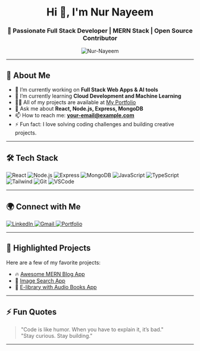 <h1 align="center">Hi 👋, I'm Nur Nayeem</h1>
<h3 align="center">🚀 Passionate Full Stack Developer | MERN Stack | Open Source Contributor</h3>

<p align="center">
  <img src="https://komarev.com/ghpvc/?username=Nur-Nayeem&label=Profile%20views&color=0e75b6&style=flat" alt="Nur-Nayeem" />
</p>

---

## 💫 About Me

- 🔭 I’m currently working on **Full Stack Web Apps & AI tools**
- 🌱 I’m currently learning **Cloud Development and Machine Learning**
- 👨‍💻 All of my projects are available at [My Portfolio](https://nur-nayeem.github.io/My-Portfolio/)
- 💬 Ask me about **React, Node.js, Express, MongoDB**
- 📫 How to reach me: **your-email@example.com**
- ⚡ Fun fact: I love solving coding challenges and building creative projects.

---

## 🛠️ Tech Stack

<p align="left">
  <img src="https://img.shields.io/badge/-React-61DAFB?logo=react&logoColor=white&style=flat" alt="React" />
  <img src="https://img.shields.io/badge/-Node.js-339933?logo=nodedotjs&logoColor=white&style=flat" alt="Node.js" />
  <img src="https://img.shields.io/badge/-Express-000000?logo=express&logoColor=white&style=flat" alt="Express" />
  <img src="https://img.shields.io/badge/-MongoDB-47A248?logo=mongodb&logoColor=white&style=flat" alt="MongoDB" />
  <img src="https://img.shields.io/badge/-JavaScript-F7DF1E?logo=javascript&logoColor=black&style=flat" alt="JavaScript" />
  <img src="https://img.shields.io/badge/-TypeScript-3178C6?logo=typescript&logoColor=white&style=flat" alt="TypeScript" />
  <img src="https://img.shields.io/badge/-Tailwind_CSS-38B2AC?logo=tailwind-css&logoColor=white&style=flat" alt="Tailwind" />
  <img src="https://img.shields.io/badge/-Git-F05032?logo=git&logoColor=white&style=flat" alt="Git" />
  <img src="https://img.shields.io/badge/-VSCode-007ACC?logo=visual-studio-code&logoColor=white&style=flat" alt="VSCode" />
</p>

---

## 🌍 Connect with Me

<p align="left">
  <a href="https://www.linkedin.com/in/nur-mohammad-nayeem-803091352/" target="_blank">
    <img src="https://img.shields.io/badge/-LinkedIn-0A66C2?logo=linkedin&logoColor=white&style=flat" alt="LinkedIn" />
  </a>
  <a href="mailto:nurnayem768@gmail.com" target="_blank">
    <img src="https://img.shields.io/badge/-Gmail-D14836?logo=gmail&logoColor=white&style=flat" alt="Gmail" />
  </a>
  <a href="https://nur-nayeem.github.io/My-Portfolio/" target="_blank">
    <img src="https://img.shields.io/badge/-Portfolio-000000?logo=firefox&logoColor=white&style=flat" alt="Portfolio" />
  </a>
</p>

---

## 🚀 Highlighted Projects

Here are a few of my favorite projects:

- 🔥 [Awesome MERN Blog App](https://github.com/Nur-Nayeem/MERN-BLOGGING-WEB-APP)
- 🔎 [Image Search App](https://github.com/Nur-Nayeem/Image-Search-API-App)
- 📱 [E-library with Audio Books App](https://github.com/Nur-Nayeem/E_library_with_Audio_Books)

---

## ⚡ Fun Quotes

> "Code is like humor. When you have to explain it, it’s bad."  
> "Stay curious. Stay building."  

---

